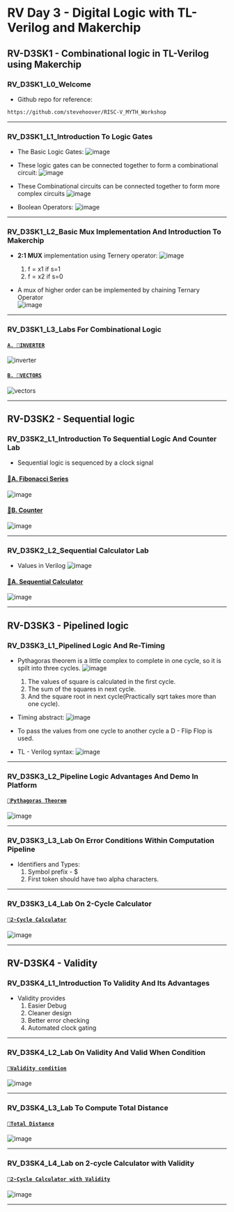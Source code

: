# RV Day 3 - Digital Logic with TL-Verilog and Makerchip
## RV-D3SK1 - Combinational logic in TL-Verilog using Makerchip
### RV_D3SK1_L0_Welcome  

- Github repo for reference:
```bash
https://github.com/stevehoover/RISC-V_MYTH_Workshop
```

___

### RV_D3SK1_L1_Introduction To Logic Gates

- The Basic Logic Gates:
![image](images/Screenshot%202025-05-06%20145636.png)  

- These logic gates can be connected together to form a combinational circuit:
![image](images/Screenshot%202025-05-06%20151822.png)

- These Combinational circuits can be connected together to form more complex circuits
![image](images/Screenshot%202025-05-06%20152112.png)

- Boolean Operators:
![image](images/Screenshot%202025-05-06%20152230.png)

___

### RV_D3SK1_L2_Basic Mux Implementation And Introduction To Makerchip

- **2:1 MUX** implementation using Ternery operator:
![image](images/Screenshot%202025-05-06%20153103.png)
  1. f = x1 if s=1
  2. f = x2 if s=0

- A mux of higher order can be implemented by chaining Ternary Operator  
![image](images/Screenshot%202025-05-06%20155543.png)

___

### RV_D3SK1_L3_Labs For Combinational Logic

#### [`A. 🔗INVERTER`](codes/inverter.tlv)  

![inverter](images/Screenshot%202025-05-06%20161311.png)

#### [`B. 🔗VECTORS`](codes/vectors.tlv)

![vectors](images/Screenshot%202025-05-06%20163226.png)

___

## RV-D3SK2 - Sequential logic
### RV_D3SK2_L1_Introduction To Sequential Logic And Counter Lab

- Sequential logic is sequenced by a clock signal
#### [🔗A. Fibonacci Series](codes/fibonacci.tlv)
![image](images/Screenshot%202025-05-08%20140104.png)  

#### [🔗B. Counter](codes/counter.tlv)
![image](images/Screenshot%202025-05-08%20141240.png)

___

### RV_D3SK2_L2_Sequential Calculator Lab
- Values in Verilog
![image](images/Screenshot%202025-05-08%20141935.png)

#### [🔗A. Sequential Calculator](codes/seq_calc.tlv)
![image](images/Screenshot%202025-05-08%20150502.png)

___

## RV-D3SK3 - Pipelined logic
### RV_D3SK3_L1_Pipelined Logic And Re-Timing

- Pythagoras theorem is a little complex to complete in one cycle, so it is spilt into three cycles.
![image](images/Screenshot%202025-05-09%20114722.png)
  1. The values of square is calculated in the first cycle.
  2. The sum of the squares in next cycle.
  3. And the square root in next cycle(Practically sqrt takes more than one cycle).

- Timing abstract:
![image](images/Screenshot%202025-05-09%20121648.png)

- To pass the values from one cycle to another cycle a D - Flip Flop is used.

- TL - Verilog syntax:
![image](images/Screenshot%202025-05-09%20121819.png)

___

### RV_D3SK3_L2_Pipeline Logic Advantages And Demo In Platform

#### [`🔗Pythagoras Theorem`](codes/pythagotas_theorem.tlv)
![image](images/Screenshot%202025-05-09%20123550.png)

___

### RV_D3SK3_L3_Lab On Error Conditions Within Computation Pipeline

- Identifiers and Types:
  1. Symbol prefix - $ 
  2. First token should have two alpha characters.  

___

### RV_D3SK3_L4_Lab On 2-Cycle Calculator
#### [`🔗2-Cycle Calculator`](codes/Pipelined_calculator.tlv)
![image](images/Screenshot%202025-05-09%20133622.png
)

___

## RV-D3SK4 - Validity
### RV_D3SK4_L1_Introduction To Validity And Its Advantages

- Validity provides
  1. Easier Debug
  2. Cleaner design
  3. Better error checking
  4. Automated clock gating  

___

### RV_D3SK4_L2_Lab On Validity And Valid When Condition

#### [`🔗Validity condition`](codes/validity.tlv)
![image](images/Screenshot%202025-05-09%20155245.png)

___

### RV_D3SK4_L3_Lab To Compute Total Distance

#### [`🔗Total Distance`](codes/total_distance.tlv)
![image](images/Screenshot%202025-05-09%20160519.png)

___

### RV_D3SK4_L4_Lab on 2-cycle Calculator with Validity

#### [`🔗2-Cycle Calculator with Validity`](codes/2-cycle-calc-with-validity.tlv)
![image](images/Screenshot%202025-05-09%20162622.png)

___



